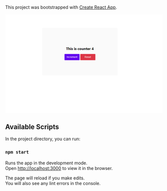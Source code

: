 This project was bootstrapped with [Create React App](https://github.com/facebook/create-react-app).

![alt text](https://github.com/Islamshawon71/React-Counter/blob/master/counter-screenshot.png)


## Available Scripts

In the project directory, you can run:

### `npm start`

Runs the app in the development mode.<br>
Open [http://localhost:3000](http://localhost:3000) to view it in the browser.

The page will reload if you make edits.<br>
You will also see any lint errors in the console.
